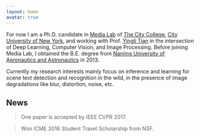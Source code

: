 ```yaml
---
layout: home
avatar: true
---
```


For now I am a Ph.D. candidate in [Media Lab](http://media-lab.engr.ccny.cuny.edu) of [The City College](http://www.ccny.cuny.edu), [City University of New York](http://cuny.edu), and working with Prof. [Yingli Tian](http://www-ee.ccny.cuny.edu/www/web/yltian/home.html) in the intersection of Deep Learning, Computer Vision, and Image Processing. Before joining Media Lab, I obtained the B.E. degree from [Nanjing University of Aeronautics and Astronautics](http://iao.nuaa.edu.cn/) in 2013.

Currently my research interests mainly focus on inference and learning for scene text detection and recognition in the wild, in the presence of image degradations like blur, distortion, noise, etc.

## News

> One paper is accepted by IEEE CVPR 2017.

> Won ICME 2016 Student Travel Scholarship from NSF.
